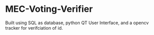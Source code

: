 # MEC-Voting-Verifier


Built using SQL as database, python QT User Interface, and a opencv tracker for verifciation of id.

